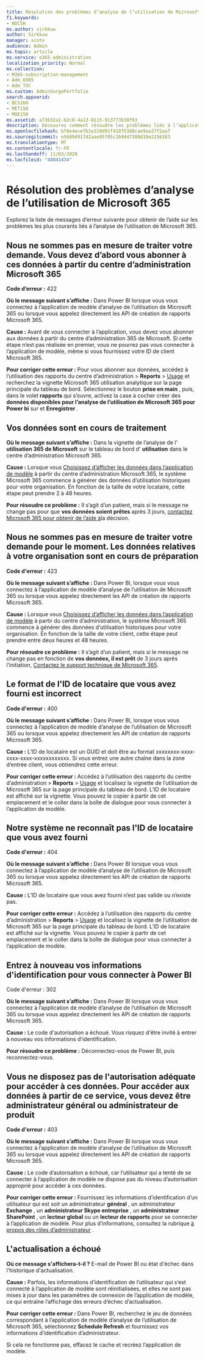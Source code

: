 ```yaml
---
title: Résolution des problèmes d’analyse de l’utilisation de Microsoft 365
f1.keywords:
- NOCSH
ms.author: sirkkuw
author: Sirkkuw
manager: scotv
audience: Admin
ms.topic: article
ms.service: o365-administration
localization_priority: Normal
ms.collection:
- M365-subscription-management
- Adm_O365
- Adm_TOC
ms.custom: AdminSurgePortfolio
search.appverid:
- BCS160
- MET150
- MOE150
ms.assetid: a73632a1-62c8-4a13-8115-913773b30f93
description: Découvrez comment résoudre les problèmes liés à l’application de modèle d’analyse de l’utilisation de Microsoft 365.
ms.openlocfilehash: bf8e4ece7b1e310d91f418f5388cae9aa27f2aa7
ms.sourcegitcommit: e56894917d2aae05705c3b9447388d10e2156183
ms.translationtype: MT
ms.contentlocale: fr-FR
ms.lasthandoff: 11/03/2020
ms.locfileid: "48841434"
---
```

# <a name="troubleshooting-microsoft-365-usage-analytics"></a>Résolution des problèmes d’analyse de l’utilisation de Microsoft 365

Explorez la liste de messages d’erreur suivante pour obtenir de l’aide sur les problèmes les plus courants liés à l’analyse de l’utilisation de Microsoft 365.
  
    
## <a name="we-are-unable-to-process-your-request-you-have-to-first-subscribe-to-this-data-from-the-microsoft-365-admin-center"></a>Nous ne sommes pas en mesure de traiter votre demande. Vous devez d’abord vous abonner à ces données à partir du centre d’administration Microsoft 365

 **Code d’erreur :** 422 
  
 **Où le message suivant s’affiche :** Dans Power BI lorsque vous vous connectez à l’application de modèle d’analyse de l’utilisation de Microsoft 365 ou lorsque vous appelez directement les API de création de rapports Microsoft 365. 
  
 **Cause :** Avant de vous connecter à l’application, vous devez vous abonner aux données à partir du centre d’administration 365 de Microsoft. Si cette étape n’est pas réalisée en premier, vous ne pourrez pas vous connecter à l’application de modèle, même si vous fournissez votre ID de client Microsoft 365. 
  
 **Pour corriger cette erreur :** Pour vous abonner aux données, accédez à l’utilisation des rapports du centre d’administration \> **Reports** \> <a href="https://go.microsoft.com/fwlink/p/?linkid=2074756" target="_blank">Usage</a> et recherchez la vignette Microsoft 365 utilisation analytique sur la page principale du tableau de bord. Sélectionnez le bouton **prise en main** , puis, dans le volet **rapports** qui s’ouvre, activez la case à cocher créer des **données disponibles pour l’analyse de l’utilisation de Microsoft 365 pour Power bi** sur et **Enregistrer** .
  
## <a name="we-are-processing-your-data"></a>Vos données sont en cours de traitement

 **Où le message suivant s’affiche :** Dans la vignette de l’analyse de l' **utilisation 365 de Microsoft** sur le tableau de bord d' **utilisation** dans le centre d’administration Microsoft 365. 
  
 **Cause :** Lorsque vous [Choisissez d’afficher les données dans l’application de modèle](enable-usage-analytics.md) à partir du centre d’administration Microsoft 365, le système Microsoft 365 commence à générer des données d’utilisation historiques pour votre organisation. En fonction de la taille de votre locataire, cette étape peut prendre 2 à 48 heures. 
  
 **Pour résoudre ce problème :** Il s’agit d’un patient, mais si le message ne change pas pour que **vos données soient prêtes** après 3 jours, [contactez Microsoft 365 pour obtenir de l’aide à](../contact-support-for-business-products.md)la décision.
  
## <a name="we-are-unable-to-process-your-request-at-this-time-we-are-still-preparing-the-data-for-your-organization"></a>Nous ne sommes pas en mesure de traiter votre demande pour le moment. Les données relatives à votre organisation sont en cours de préparation

 **Code d'erreur :** 423 
  
 **Où le message suivant s’affiche :** Dans Power BI, lorsque vous vous connectez à l’application de modèle d’analyse de l’utilisation de Microsoft 365 ou lorsque vous appelez directement les API de création de rapports Microsoft 365. 
  
 **Cause :** Lorsque vous [Choisissez d’afficher les données dans l’application de modèle](enable-usage-analytics.md) à partir du centre d’administration, le système Microsoft 365 commence à générer des données d’utilisation historiques pour votre organisation. En fonction de la taille de votre client, cette étape peut prendre entre deux heures et 48 heures. 
  
 **Pour résoudre ce problème :** Il s’agit d’un patient, mais si le message ne change pas en fonction de **vos données, il est prêt** de 3 jours après l’initiation, [Contactez le support technique de Microsoft 365](../contact-support-for-business-products.md).
  
## <a name="the-tenant-id-you-provided-is-not-in-the-correct-format"></a>Le format de l'ID de locataire que vous avez fourni est incorrect

 **Code d'erreur :** 400 
  
 **Où le message suivant s’affiche :** Dans Power BI, lorsque vous vous connectez à l’application de modèle d’analyse de l’utilisation de Microsoft 365 ou lorsque vous appelez directement les API de création de rapports Microsoft 365. 
  
 **Cause :** L’ID de locataire est un GUID et doit être au format xxxxxxxx-xxxx-xxxx-xxxx-xxxxxxxxxxxx. Si vous entrez une autre chaîne dans la zone d’entrée client, vous obtiendrez cette erreur. 
  
 **Pour corriger cette erreur :** Accédez à l’utilisation des rapports du centre d’administration \> **Reports** \> <a href="https://go.microsoft.com/fwlink/p/?linkid=2074756" target="_blank">Usage</a> et localisez la vignette de l’utilisation de Microsoft 365 sur la page principale du tableau de bord. L’ID de locataire est affiché sur la vignette. Vous pouvez le copier à partir de cet emplacement et le coller dans la boîte de dialogue pour vous connecter à l’application de modèle. 
  
## <a name="the-tenant-id-you-provided-is-not-recognized-by-our-system"></a>Notre système ne reconnaît pas l'ID de locataire que vous avez fourni

 **Code d'erreur :** 404 
  
 **Où le message suivant s’affiche :** Dans Power BI lorsque vous vous connectez à l’application de modèle d’analyse de l’utilisation de Microsoft 365 ou lorsque vous appelez directement les API de création de rapports Microsoft 365. 
  
 **Cause :** L’ID de locataire que vous avez fourni n’est pas valide ou n’existe pas. 
  
 **Pour corriger cette erreur :** Accédez à l’utilisation des rapports du centre d’administration \> **Reports** \> <a href="https://go.microsoft.com/fwlink/p/?linkid=2074756" target="_blank">Usage</a> et localisez la vignette de l’utilisation de Microsoft 365 sur la page principale du tableau de bord. L’ID de locataire est affiché sur la vignette. Vous pouvez le copier à partir de cet emplacement et le coller dans la boîte de dialogue pour vous connecter à l’application de modèle. 
  
## <a name="please-re-enter-your-credentials-to-sign-in-to-power-bi-again"></a>Entrez à nouveau vos informations d'identification pour vous connecter à Power BI

Code d'erreur : 302
  
 **Où le message suivant s’affiche :** Dans Power BI lorsque vous vous connectez à l’application de modèle d’analyse de l’utilisation de Microsoft 365 ou lorsque vous appelez directement les API de création de rapports Microsoft 365. 
  
 **Cause :** Le code d'autorisation a échoué. Vous risquez d'être invité à entrer à nouveau vos informations d'identification. 
  
 **Pour résoudre ce problème :** Déconnectez-vous de Power BI, puis reconnectez-vous. 
  
## <a name="you-do-not-have-the-right-authorization-to-access-to-this-data-to-be-able-to-gain-access-to-the-data-from-this-service-you-need-to-be-either-a-global-admin-or-any-one-of-the-product-admins"></a>Vous ne disposez pas de l'autorisation adéquate pour accéder à ces données. Pour accéder aux données à partir de ce service, vous devez être administrateur général ou administrateur de produit

 **Code d'erreur :** 403 
  
 **Où le message suivant s’affiche :** Dans Power BI lorsque vous vous connectez à l’application de modèle d’analyse de l’utilisation de Microsoft 365 ou lorsque vous appelez directement les API de création de rapports Microsoft 365. 
  
 **Cause :** Le code d’autorisation a échoué, car l’utilisateur qui a tenté de se connecter à l’application de modèle ne dispose pas du niveau d’autorisation approprié pour accéder à ces données. 
  
 **Pour corriger cette erreur :** Fournissez les informations d’identification d’un utilisateur qui est soit un administrateur **général** , un administrateur **Exchange** , un **administrateur Skype entreprise** , un **administrateur SharePoint** , un **lecteur global** ou un **lecteur de rapports** pour se connecter à l’application de modèle. Pour plus d’informations, consultez la rubrique [à propos des rôles d’administrateur](../add-users/about-admin-roles.md) . 
  
## <a name="refresh-failed"></a>L'actualisation a échoué

 **Où ce message s'affichera-t-il ?** E-mail de Power BI ou état d'échec dans l'historique d'actualisation. 
  
 **Cause :** Parfois, les informations d’identification de l’utilisateur qui s’est connecté à l’application de modèle sont réinitialisées, et elles ne sont pas mises à jour dans les paramètres de connexion de l’application de modèle, ce qui entraîne l’affichage des erreurs d’échec d’actualisation. 
  
 **Pour corriger cette erreur :** Dans Power BI, recherchez le jeu de données correspondant à l’application de modèle d’analyse de l’utilisation de Microsoft 365, sélectionnez **Schedule Refresh** et fournissez vos informations d’identification d’administrateur. 
  
Si cela ne fonctionne pas, effacez le cache et recréez l’application de modèle.
  
  

